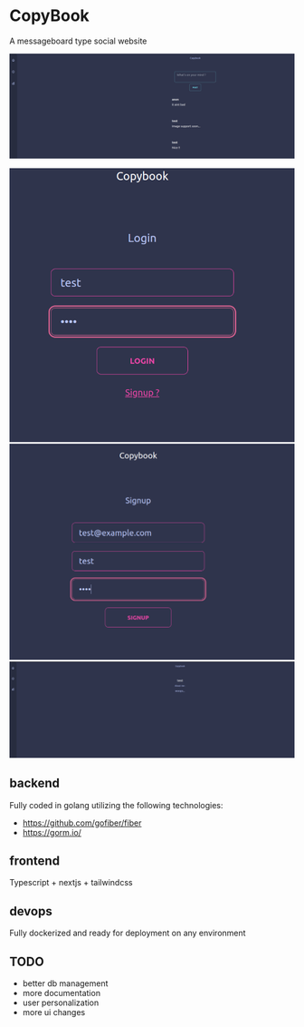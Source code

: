 # CopyBook

A messageboard type social website 

![board](https://github.com/euroPrince1337/CopyBook/raw/master/screenshots/4.png)

![login](https://github.com/euroPrince1337/CopyBook/raw/master/screenshots/1.png)
![signup](https://github.com/euroPrince1337/CopyBook/raw/master/screenshots/2.png)
![profile](https://github.com/euroPrince1337/CopyBook/raw/master/screenshots/3.png)
## backend
Fully coded in golang utilizing the following technologies:
- https://github.com/gofiber/fiber
- https://gorm.io/

## frontend
Typescript + nextjs + tailwindcss

## devops
Fully dockerized and ready for deployment on any environment

## TODO
- better db management
- more documentation
- user personalization
- more ui changes